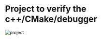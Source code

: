 # Project to verify the c++/CMake/debugger
![project](https://github.com/github/docs/actions/workflows/cmake-multi-platform.yml/badge.svg)